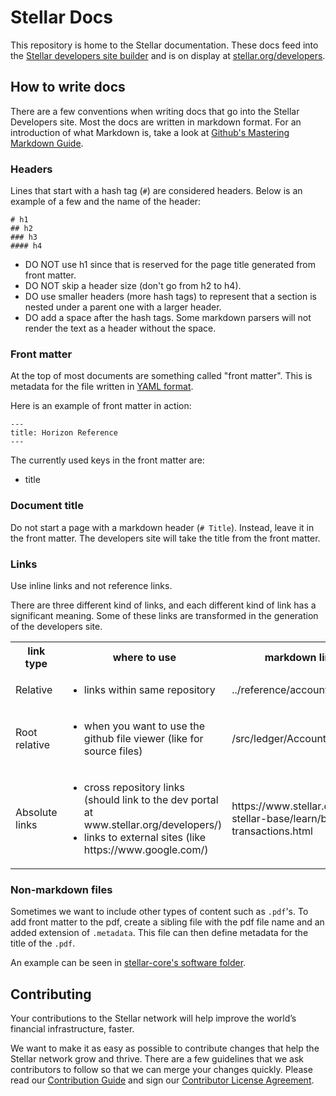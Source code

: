 Stellar Docs
============

This repository is home to the Stellar documentation. These docs feed into the [Stellar developers site builder](https://github.com/stellar/developers) and is on display at [stellar.org/developers](https://www.stellar.org/developers/).

## How to write docs

There are a few conventions when writing docs that go into the Stellar Developers site. Most the docs are written in markdown format. For an introduction of what Markdown is, take a look at [Github's Mastering Markdown Guide](https://guides.github.com/features/mastering-markdown/).

### Headers

Lines that start with a hash tag (`#`) are considered headers. Below is an example of a few and the name of the header:

```
# h1
## h2
### h3
#### h4
```

- DO NOT use h1 since that is reserved for the page title generated from front matter.
- DO NOT skip a header size (don't go from h2 to h4).
- DO use smaller headers (more hash tags) to represent that a section is nested under a parent one with a larger header.
- DO add a space after the hash tags. Some markdown parsers will not render the text as a header without the space.

### Front matter

At the top of most documents are something called "front matter". This is metadata for the file written in [YAML format](https://en.wikipedia.org/wiki/YAML).

Here is an example of front matter in action:
```
---
title: Horizon Reference
---
```

The currently used keys in the front matter are:
- title

### Document title

Do not start a page with a markdown header (`# Title`). Instead, leave it in the front matter. The developers site will take the title from the front matter.

### Links

Use inline links and not reference links.

There are three different kind of links, and each different kind of link has a significant meaning. Some of these links are transformed in the generation of the developers site.

<table>
  <tbody>
    <tr>
      <th>link type</th>
      <th>where to use</th>
      <th>markdown link example</th>
      <th>resulting link (after dev portal processing)</th>
    </tr>
    <tr>
    <tr>
      <td>Relative</td>
      <td><ul><li>links within same repository</li></ul></td>
      <td>../reference/accounts-all.md</td>
      <td>../reference/accounts-all.html</td>
    </tr>
    <tr>
      <td>Root relative</td>
      <td><ul><li>when you want to use the github file viewer (like for source files)</li></ul></td>
      <td>/src/ledger/AccountFrame.cpp</td>
      <td>https://github.com/stellar/CURRENT-REPOSITORY/tree/master/src</td>
    </tr>
    <tr>
      <td>Absolute links</td>
      <td>
        <ul>
          <li>cross repository links (should link to the dev portal at www.stellar.org/developers/)</li>
          <li>links to external sites (like https://www.google.com/)</li>
        </ul>
      </td>
      <td>https://www.stellar.org/developers/js-stellar-base/learn/building-transactions.html</td>
      <td>https://www.stellar.org/developers/js-stellar-base/learn/building-transactions.html</td>
    </tr>
  </tbody>
</table>

### Non-markdown files

Sometimes we want to include other types of content such as `.pdf`'s. To add front matter to the pdf, create a sibling file with the pdf file name and an added extension of `.metadata`. This file can then define metadata for the title of the `.pdf`.

An example can be seen in [stellar-core's software folder](https://github.com/stellar/stellar-core/tree/master/docs/software).

## Contributing

Your contributions to the Stellar network will help improve the world’s financial infrastructure, faster.

We want to make it as easy as possible to contribute changes that help the Stellar network grow and thrive. There are a few guidelines that we ask contributors to follow so that we can merge your changes quickly. Please read our [Contribution Guide](https://github.com/stellar/docs/blob/master/CONTRIBUTING.md) and sign our [Contributor License Agreement](https://docs.google.com/forms/d/1g7EF6PERciwn7zfmfke5Sir2n10yddGGSXyZsq98tVY/viewform).
